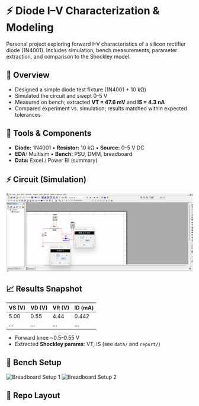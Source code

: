# ⚡ Diode I–V Characterization & Modeling

Personal project exploring forward I–V characteristics of a silicon rectifier diode (1N4001). Includes simulation, bench measurements, parameter extraction, and comparison to the Shockley model.

## 🧭 Overview
- Designed a simple diode test fixture (1N4001 + 10 kΩ)
- Simulated the circuit and swept 0–5 V
- Measured on bench; extracted **VT ≈ 47.6 mV** and **IS ≈ 4.3 nA**
- Compared experiment vs. simulation; results matched within expected tolerances

## 🧰 Tools & Components
- **Diode:** 1N4001 • **Resistor:** 10 kΩ • **Source:** 0–5 V DC  
- **EDA:** Multisim • **Bench:** PSU, DMM, breadboard  
- **Data:** Excel / Power BI (summary)

## ⚡ Circuit (Simulation)
![Simulation Screenshot](images/simulation_screenshot.png)

## 📈 Results Snapshot
| VS (V) | VD (V) | VR (V) | ID (mA) |
|--------|--------|--------|---------|
| 5.00   | 0.55   | 4.44   | 0.442   |
| …      | …      | …      | …       |

- Forward knee ~0.5–0.55 V
- Extracted **Shockley params**: VT, IS (see `data/` and `report/`)

## 🧪 Bench Setup
![Breadboard Setup 1](images/setup_1.jpg)
![Breadboard Setup 2](images/setup_2.jpg)

## 📁 Repo Layout
